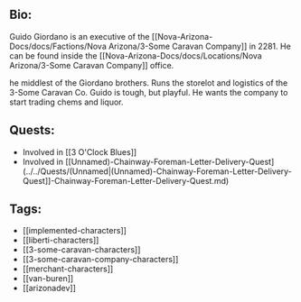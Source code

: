 ## Bio:

Guido Giordano is an executive of the [[Nova-Arizona-Docs/docs/Factions/Nova Arizona/3-Some Caravan Company]] in 2281. He can be found inside the [[Nova-Arizona-Docs/docs/Locations/Nova Arizona/3-Some Caravan Company]] office.

he middlest of the Giordano brothers. Runs the storelot and logistics of the 3-Some Caravan Co. Guido is tough, but playful. He wants the company to start trading chems and liquor.

## Quests:

- Involved in [[3 O'Clock Blues]]
- Involved in [[Unnamed)-Chainway-Foreman-Letter-Delivery-Quest](../../Quests/(Unnamed|(Unnamed)-Chainway-Foreman-Letter-Delivery-Quest]]-Chainway-Foreman-Letter-Delivery-Quest.md)

## Tags:

- [[implemented-characters]]
- [[liberti-characters]]
- [[3-some-caravan-characters]]
- [[3-some-caravan-company-characters]]
- [[merchant-characters]]
- [[van-buren]]
- [[arizonadev]]